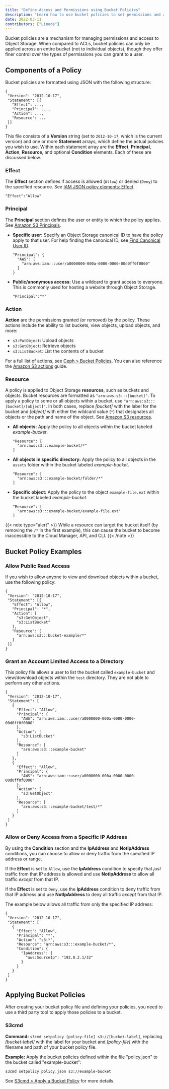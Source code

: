 ```yaml
---
title: "Define Access and Permissions using Bucket Policies"
description: "Learn how to use bucket policies to set permissions and access controls within Object Storage"
date: 2022-03-11
contributors: ["Linode"]
---
```


Bucket policies are a mechanism for managing permissions and access to Object Storage. When compared to ACLs, bucket policies can only be applied across an entire bucket (not to individual objects), though they offer finer control over the types of permissions you can grant to a user.

## Components of a Policy

Bucket policies are formatted using JSON with the following structure:

 ```file {title="bucket-policy.json" lang="json"}
{
  "Version": "2012-10-17",
  "Statement": [{
    "Effect": ...,
    "Principal": ...,
    "Action": ...,
    "Resource": ...
  }]
}
```

This file consists of a **Version** string (set to `2012-10-17`, which is the current version) and one or more **Statement** arrays, which define the actual policies you wish to use. Within each statement array are the **Effect**, **Principal**, **Action**, **Resource**, and optional **Condition** elements. Each of these are discussed below.

### Effect

The **Effect** section defines if access is allowed (`Allow`) or denied (`Deny`) to the specified resource. See [IAM JSON policy elements: Effect](https://docs.aws.amazon.com/IAM/latest/UserGuide/reference_policies_elements_effect.html).

    "Effect":"Allow"

### Principal

The **Principal** section defines the user or entity to which the policy applies. See [Amazon S3 Principals](https://docs.aws.amazon.com/AmazonS3/latest/userguide/s3-bucket-user-policy-specifying-principal-intro.html).

-   **Specific user:** Specify an Object Storage canonical ID to have the policy apply to that user. For help finding the canonical ID, see [Find Canonical User ID](/docs/products/storage/object-storage/guides/find-canonical-id/).

        "Principal": {
          "AWS": [
            "arn:aws:iam:::user/a0000000-000a-0000-0000-00d0ff0f0000"
          ]
        }

-   **Public/anonymous access:** Use a wildcard to grant access to everyone. This is commonly used for hosting a website through Object Storage.

        "Principal":"*"

### Action

**Action** are the permissions granted (or removed) by the policy. These actions include the ability to list buckets, view objects, upload objects, and more:

- `s3:PutObject`: Upload objects
- `s3:GetObject`: Retrieve objects
- `s3:ListBucket`: List the contents of a bucket

For a full list of actions, see [Ceph > Bucket Policies](https://docs.ceph.com/en/latest/radosgw/bucketpolicy/#). You can also reference the [Amazon S3 actions](https://docs.aws.amazon.com/AmazonS3/latest/userguide/using-with-s3-actions.html) guide.

### Resource

A policy is applied to Object Storage **resources**, such as buckets and objects. Bucket resources are formatted as `"arn:aws:s3:::[bucket]"`. To apply a policy to some or all objects within a bucket, use `"arn:aws:s3:::[bucket]/[object]"`. In both cases, replace *[bucket]* with the label for the bucket and *[object]* with either the wildcard value (`*`) that designates all objects or the path and name of the object. See [Amazon S3 resources](https://docs.aws.amazon.com/AmazonS3/latest/userguide/s3-arn-format.html).

-   **All objects:** Apply the policy to all objects within the bucket labeled *example-bucket*.

        "Resource": [
          "arn:aws:s3:::example-bucket/*"
        ]

-   **All objects in specific directory:** Apply the policy to all objects in the `assets` folder within the bucket labeled *example-bucket*.

        "Resource": [
          "arn:aws:s3:::example-bucket/folder/*"
        ]

-   **Specific object:** Apply the policy to the object `example-file.ext` within the bucket labeled *example-bucket*.

        "Resource": [
          "arn:aws:s3:::example-bucket/example-file.ext"
        ]

{{< note type="alert" >}}
While a resource can target the bucket itself (by removing the `/*` in the first example), this can cause the bucket to become inaccessible to the Cloud Manager, API, and CLI.
{{< /note >}}

## Bucket Policy Examples

### Allow Public Read Access

If you wish to allow anyone to view and download objects within a bucket, use the following policy:

 ```file {title="bucket_policy.json" lang="json"}
{
  "Version": "2012-10-17",
  "Statement": [{
    "Effect": "Allow",
    "Principal": "*",
    "Action": [
      "s3:GetObject",
      "s3:ListBucket"
    ],
    "Resource": [
      "arn:aws:s3:::bucket-example/*"
    ]
  }]
}
```

### Grant an Account Limited Access to a Directory

This policy file allows a user to list the bucket called `example-bucket` and view/download objects within the `test` directory. They are not able to perform any other actions.

 ```file {title="bucket_policy.json" lang="json"}
{
  "Version": "2012-10-17",
  "Statement": [
    {
      "Effect": "Allow",
      "Principal": {
        "AWS": "arn:aws:iam:::user/a0000000-000a-0000-0000-00d0ff0f0000"
      },
      "Action": [
        "s3:ListBucket"
      ],
      "Resource": [
        "arn:aws:s3:::example-bucket"
      ]
    },
    {
      "Effect": "Allow",
      "Principal": {
        "AWS": "arn:aws:iam:::user/a0000000-000a-0000-0000-00d0ff0f0000"
      },
      "Action": [
        "s3:GetObject"
      ],
      "Resource": [
        "arn:aws:s3:::example-bucket/test/*"
      ]
    }
  ]
}
```

### Allow or Deny Access from a Specific IP Address

By using the **Condition** section and the **IpAddress** and **NotIpAddress** conditions, you can choose to allow or deny traffic from the specified IP address or range.

If the **Effect** is set to `Allow`, use the **IpAddress** condition to specify that *just* traffic from that IP address is allowed and use **NotIpAddress** to allow all traffic *except* from that IP.

If the **Effect** is set to `Deny`, use the **IpAddress** condition to deny traffic from that IP address and use **NotIpAddress** to deny all traffic *except* from that IP.

The example below allows all traffic from only the specified IP address:

 ```file {title="bucket_policy.json" lang="json"}
{
  "Version": "2012-10-17",
  "Statement": [
    {
      "Effect": "Allow",
      "Principal": "*",
      "Action": "s3:*",
      "Resource": "arn:aws:s3:::example-bucket/*",
      "Condition": {
        "IpAddress": {
          "aws:SourceIp": "192.0.2.1/32"
        }
      }
    }
  ]
}
```

## Applying Bucket Policies

After creating your bucket policy file and defining your policies, you need to use a third party tool to apply those policies to a bucket.

### S3cmd

**Command:** `s3cmd setpolicy [policy-file] s3://[bucket-label]`, replacing *[bucket-label]* with the label for your bucket and *[policy-file]* with the filename and path of your bucket policy file.

**Example:** Apply the bucket policies defined within the file "policy.json" to the bucket called "example-bucket":

    s3cmd setpolicy policy.json s3://example-bucket

See [S3cmd > Apply a Bucket Policy](/docs/products/storage/object-storage/guides/s3cmd/#apply-a-bucket-policy) for more details.
